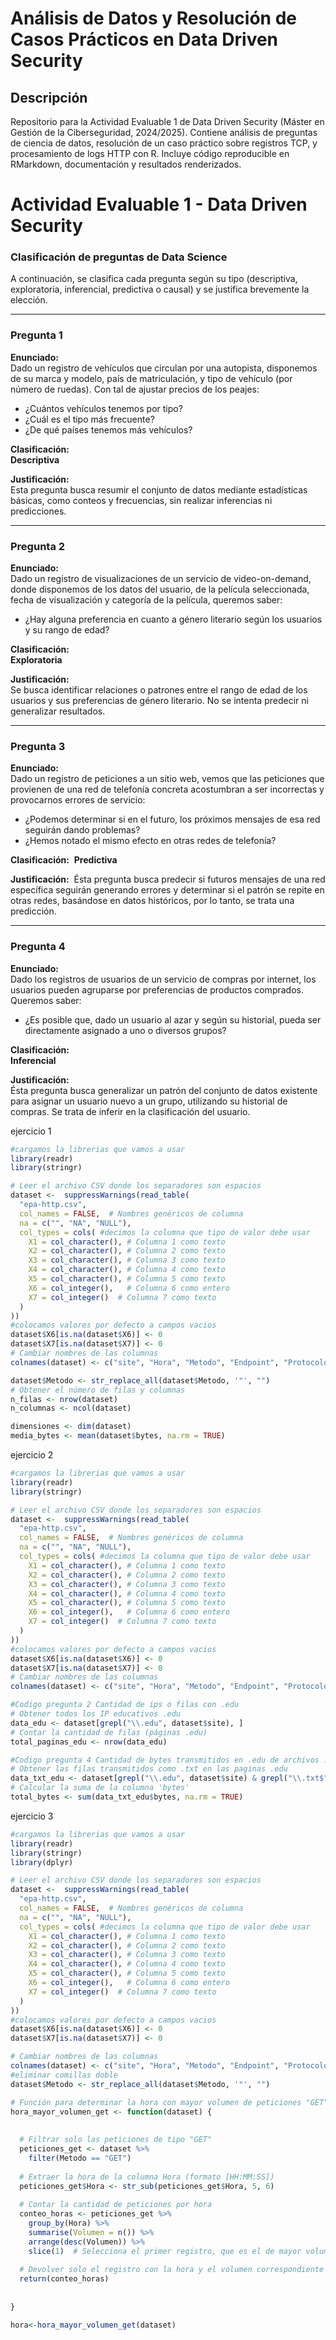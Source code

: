 Análisis de Datos y Resolución de Casos Prácticos en Data Driven
Security
================

## Descripción

Repositorio para la Actividad Evaluable 1 de Data Driven Security
(Máster en Gestión de la Ciberseguridad, 2024/2025). Contiene análisis
de preguntas de ciencia de datos, resolución de un caso práctico sobre
registros TCP, y procesamiento de logs HTTP con R. Incluye código
reproducible en RMarkdown, documentación y resultados renderizados.

# Actividad Evaluable 1 - Data Driven Security

### Clasificación de preguntas de Data Science

A continuación, se clasifica cada pregunta según su tipo (descriptiva,
exploratoria, inferencial, predictiva o causal) y se justifica
brevemente la elección.

------------------------------------------------------------------------

### **Pregunta 1**

**Enunciado:**  
Dado un registro de vehículos que circulan por una autopista, disponemos
de su marca y modelo, país de matriculación, y tipo de vehículo (por
número de ruedas). Con tal de ajustar precios de los peajes:  
- ¿Cuántos vehículos tenemos por tipo?  
- ¿Cuál es el tipo más frecuente?  
- ¿De qué países tenemos más vehículos?

**Clasificación:**  
**Descriptiva**

**Justificación:**  
Esta pregunta busca resumir el conjunto de datos mediante estadísticas
básicas, como conteos y frecuencias, sin realizar inferencias ni
predicciones.

------------------------------------------------------------------------

### **Pregunta 2**

**Enunciado:**  
Dado un registro de visualizaciones de un servicio de video-on-demand,
donde disponemos de los datos del usuario, de la película seleccionada,
fecha de visualización y categoría de la película, queremos saber:  
- ¿Hay alguna preferencia en cuanto a género literario según los
usuarios y su rango de edad?

**Clasificación:**  
**Exploratoria**

**Justificación:**  
Se busca identificar relaciones o patrones entre el rango de edad de los
usuarios y sus preferencias de género literario. No se intenta predecir
ni generalizar resultados.

------------------------------------------------------------------------

### **Pregunta 3**

**Enunciado:**  
Dado un registro de peticiones a un sitio web, vemos que las peticiones
que provienen de una red de telefonía concreta acostumbran a ser
incorrectas y provocarnos errores de servicio:  
- ¿Podemos determinar si en el futuro, los próximos mensajes de esa red
seguirán dando problemas?  
- ¿Hemos notado el mismo efecto en otras redes de telefonía?

**Clasificación:**  **Predictiva**

**Justificación:**  Ésta pregunta busca predecir si futuros mensajes de
una red específica seguirán generando errores y determinar si el patrón
se repite en otras redes, basándose en datos históricos, por lo tanto,
se trata una predicción.

------------------------------------------------------------------------

### **Pregunta 4**

**Enunciado:**  
Dado los registros de usuarios de un servicio de compras por internet,
los usuarios pueden agruparse por preferencias de productos comprados.
Queremos saber:  
- ¿Es posible que, dado un usuario al azar y según su historial, pueda
ser directamente asignado a uno o diversos grupos?

**Clasificación:**  
**Inferencial**

**Justificación:**  
Ésta pregunta busca generalizar un patrón del conjunto de datos
existente para asignar un usuario nuevo a un grupo, utilizando su
historial de compras. Se trata de inferir en la clasificación del
usuario.

ejercicio 1

``` r
#cargamos la librerias que vamos a usar
library(readr)
library(stringr)

# Leer el archivo CSV donde los separadores son espacios
dataset <-  suppressWarnings(read_table(
  "epa-http.csv",
  col_names = FALSE,  # Nombres genéricos de columna
  na = c("", "NA", "NULL"),   
  col_types = cols( #decimos la columna que tipo de valor debe usar
    X1 = col_character(), # Columna 1 como texto
    X2 = col_character(), # Columna 2 como texto
    X3 = col_character(), # Columna 3 como texto
    X4 = col_character(), # Columna 4 como texto
    X5 = col_character(), # Columna 5 como texto
    X6 = col_integer(),   # Columna 6 como entero
    X7 = col_integer()  # Columna 7 como texto
  )
))
#colocamos valores por defecto a campos vacios 
dataset$X6[is.na(dataset$X6)] <- 0
dataset$X7[is.na(dataset$X7)] <- 0
# Cambiar nombres de las columnas
colnames(dataset) <- c("site", "Hora", "Metodo", "Endpoint", "Protocolo", "Respuesta http", "bytes")

dataset$Metodo <- str_replace_all(dataset$Metodo, '"', "") 
# Obtener el número de filas y columnas
n_filas <- nrow(dataset)
n_columnas <- ncol(dataset)

dimensiones <- dim(dataset)
media_bytes <- mean(dataset$bytes, na.rm = TRUE)
```

ejercicio 2

``` r
#cargamos la librerias que vamos a usar
library(readr)
library(stringr)

# Leer el archivo CSV donde los separadores son espacios
dataset <-  suppressWarnings(read_table(
  "epa-http.csv",
  col_names = FALSE,  # Nombres genéricos de columna
  na = c("", "NA", "NULL"),   
  col_types = cols( #decimos la columna que tipo de valor debe usar
    X1 = col_character(), # Columna 1 como texto
    X2 = col_character(), # Columna 2 como texto
    X3 = col_character(), # Columna 3 como texto
    X4 = col_character(), # Columna 4 como texto
    X5 = col_character(), # Columna 5 como texto
    X6 = col_integer(),   # Columna 6 como entero
    X7 = col_integer()  # Columna 7 como texto
  )
))
#colocamos valores por defecto a campos vacios 
dataset$X6[is.na(dataset$X6)] <- 0
dataset$X7[is.na(dataset$X7)] <- 0
# Cambiar nombres de las columnas
colnames(dataset) <- c("site", "Hora", "Metodo", "Endpoint", "Protocolo", "Respuesta http", "bytes")

#Codigo pregunta 2 Cantidad de ips o filas con .edu
# Obtener todos los IP educativos .edu 
data_edu <- dataset[grepl("\\.edu", dataset$site), ]
# Contar la cantidad de filas (páginas .edu)
total_paginas_edu <- nrow(data_edu)

#Codigo pregunta 4 Cantidad de bytes transmitidos en .edu de archivos .txt
# Obtener las filas transmitidos como .txt en las paginas .edu 
data_txt_edu <- dataset[grepl("\\.edu", dataset$site) & grepl("\\.txt$", dataset$Endpoint), ]
# Calcular la suma de la columna 'bytes'
total_bytes <- sum(data_txt_edu$bytes, na.rm = TRUE)
```

ejercicio 3

``` r
#cargamos la librerias que vamos a usar
library(readr)
library(stringr)
library(dplyr)

# Leer el archivo CSV donde los separadores son espacios
dataset <-  suppressWarnings(read_table(
  "epa-http.csv",
  col_names = FALSE,  # Nombres genéricos de columna
  na = c("", "NA", "NULL"),   
  col_types = cols( #decimos la columna que tipo de valor debe usar
    X1 = col_character(), # Columna 1 como texto
    X2 = col_character(), # Columna 2 como texto
    X3 = col_character(), # Columna 3 como texto
    X4 = col_character(), # Columna 4 como texto
    X5 = col_character(), # Columna 5 como texto
    X6 = col_integer(),   # Columna 6 como entero
    X7 = col_integer()  # Columna 7 como texto
  )
))
#colocamos valores por defecto a campos vacios 
dataset$X6[is.na(dataset$X6)] <- 0
dataset$X7[is.na(dataset$X7)] <- 0

# Cambiar nombres de las columnas
colnames(dataset) <- c("site", "Hora", "Metodo", "Endpoint", "Protocolo", "Respuesta http", "bytes")
#eliminar comillas doble
dataset$Metodo <- str_replace_all(dataset$Metodo, '"', "") 

# Función para determinar la hora con mayor volumen de peticiones "GET"
hora_mayor_volumen_get <- function(dataset) {
  
  
  # Filtrar solo las peticiones de tipo "GET"
  peticiones_get <- dataset %>% 
    filter(Metodo == "GET")
  
  # Extraer la hora de la columna Hora (formato [HH:MM:SS])
  peticiones_get$Hora <- str_sub(peticiones_get$Hora, 5, 6)
  
  # Contar la cantidad de peticiones por hora
  conteo_horas <- peticiones_get %>%
    group_by(Hora) %>%
    summarise(Volumen = n()) %>%
    arrange(desc(Volumen)) %>%
    slice(1)  # Selecciona el primer registro, que es el de mayor volumen
  
  # Devolver solo el registro con la hora y el volumen correspondiente
  return(conteo_horas)
  
  
}

hora<-hora_mayor_volumen_get(dataset)
```
